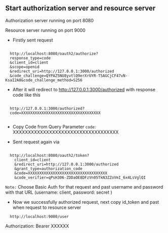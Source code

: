 
## Start authorization server and resource server

Authorization server running on port 8080

Resource server running on port 9000

- Firstly sent request

```curl

  http://localhost:8080/oauth2/authorize?
  response_type=code
  &client_id=client
  &scope=openid
  &redirect_uri=http://127.0.0.1:3000/authorized
  &code_challenge=QYPAZ5NU8yvtlQ9erXrUYR-T5AGCjCF47vN-KsaI2A8&code_challenge_method=S256

```

- After it will redirect to http://127.0.0.1:3000/authorized with response code like this

```curl

  http://127.0.0.1:3000/authorized?
  code=XXXXXXXXXXXXXXXXXXXXXXXXXXXXXXXXXXX


```

- Copy Code from Query Parameter
  `code`:
  XXXXXXXXXXXXXXXXXXXXXXXXXXXXXXXXXXX

- Sent request again via

```curl

  http://localhost:8080/oauth2/token?
    client_id=client
    &redirect_uri=http://127.0.0.1:3000/authorized
    &grant_type=authorization_code
    &code=XXXXXXXXXXXXXXXXXXXXXXXXXXXXXXXXXXX
    &code_verifier=qPsH306-ZDDaOE8DFzVn05TkN3ZZoVmI_6x4LsVglQI

```

`Note:` Choose Basic Auth for that request and past username and password with that URL (username: client, password: secret )

- Now we successfully authorized request, next copy id_token and past when request to resource server

```curl
  http://localhost:9000/user
```

Authorization: Bearer XXXXXX
